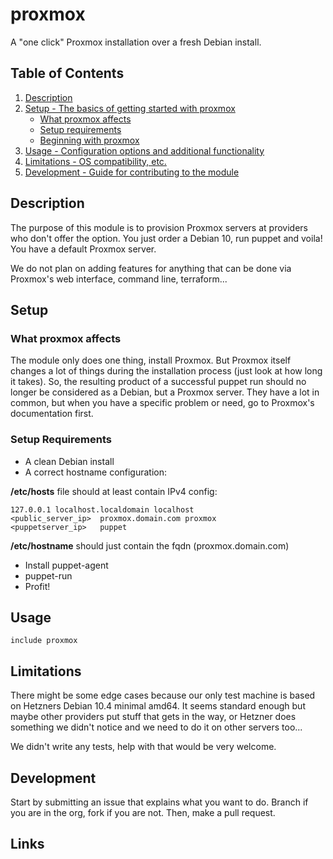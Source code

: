 # proxmox

A "one click" Proxmox installation over a fresh Debian install.

## Table of Contents

1. [Description](#description)
1. [Setup - The basics of getting started with proxmox](#setup)
    * [What proxmox affects](#what-proxmox-affects)
    * [Setup requirements](#setup-requirements)
    * [Beginning with proxmox](#beginning-with-proxmox)
1. [Usage - Configuration options and additional functionality](#usage)
1. [Limitations - OS compatibility, etc.](#limitations)
1. [Development - Guide for contributing to the module](#development)

## Description

The purpose of this module is to provision Proxmox servers at providers who don't offer the option.
You just order a Debian 10, run puppet and voila! You have a default Proxmox server.

We do not plan on adding features for anything that can be done via Proxmox's web interface, command line, terraform... 

## Setup

### What proxmox affects

The module only does one thing, install Proxmox. But Proxmox itself changes a lot of things during the installation process (just look at how long it takes).
So, the resulting product of a successful puppet run should no longer be considered as a Debian, but a Proxmox server.
They have a lot in common, but when you have a specific problem or need, go to Proxmox's documentation first.

### Setup Requirements

* A clean Debian install
* A correct hostname configuration:

**/etc/hosts** file should at least contain IPv4 config:
```
127.0.0.1 localhost.localdomain localhost
<public_server_ip>  proxmox.domain.com proxmox
<puppetserver_ip>   puppet
```
**/etc/hostname** should just contain the fqdn (proxmox.domain.com)

* Install puppet-agent
* puppet-run
* Profit!

## Usage

```
include proxmox
```

## Limitations

There might be some edge cases because our only test machine is based on Hetzners Debian 10.4 minimal amd64.
It seems standard enough but maybe other providers put stuff that gets in the way, or Hetzner does something 
we didn't notice and we need to do it on other servers too...

We didn't write any tests, help with that would be very welcome.

## Development

Start by submitting an issue that explains what you want to do.
Branch if you are in the org, fork if you are not. Then, make a pull request.

## Links

[1]: https://puppet.com/docs/pdk/latest/pdk_generating_modules.html
[2]: https://puppet.com/docs/puppet/latest/puppet_strings.html
[3]: https://puppet.com/docs/puppet/latest/puppet_strings_style.html
